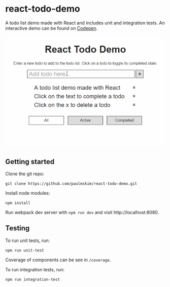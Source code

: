 # react-todo-demo

A todo list demo made with React and includes unit and integration tests. An
interactive demo can be found on
[Codepen](https://codepen.io/paulkim/full/mRVGbO/).

![React Todo Demo](./img/react-todo.gif "React Todo Demo")

## Getting started

Clone the git repo:

```
git clone https://github.com/paulmskim/react-todo-demo.git
```

Install node modules:

```
npm install
```

Run webpack dev server with `npm run dev` and visit http://localhost:8080.

## Testing

To run unit tests, run:

```
npm run unit-test
```

Coverage of components can be see in `/coverage`.

To run integration tests, run:

```
npm run integration-test
```
